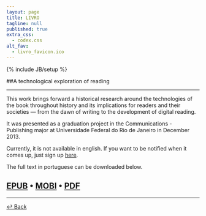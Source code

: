 ```yaml
---
layout: page
title: LIVRO
tagline: null
published: true
extra_css: 
  - codex.css
alt_fav: 
  - livro_favicon.ico
---
```


{% include JB/setup %}

##A technological exploration of reading

---

This work brings forward a historical research around the technologies of the book throughout history and its implications for readers and their societies — from the dawn of writing to the development of digital reading.

It was presented as a graduation project in the Communications - Publishing major at Universidade Federal do Rio de Janeiro in December 2013.

Currently, it is not available in english. If you want to be notified when it comes up, just sign up [here](http://eepurl.com/Nir1v "Notification Sign-up").

The full text in portuguese can be downloaded below.

[EPUB](http://cl.ly/UhXv) • [MOBI](http://cl.ly/UhPg) • [PDF](http://cl.ly/UY5V)
---

---

[&#8617; Back](/en/index.html "Back")